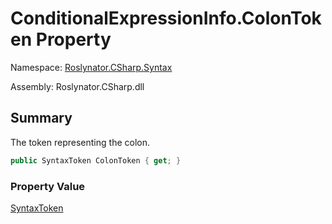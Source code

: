# ConditionalExpressionInfo\.ColonToken Property

Namespace: [Roslynator.CSharp.Syntax](../../README.md)

Assembly: Roslynator\.CSharp\.dll

## Summary

The token representing the colon\.

```csharp
public SyntaxToken ColonToken { get; }
```

### Property Value

[SyntaxToken](https://docs.microsoft.com/en-us/dotnet/api/microsoft.codeanalysis.syntaxtoken)


